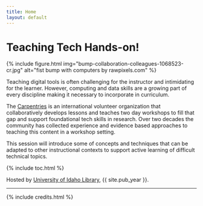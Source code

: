 ```yaml
---
title: Home
layout: default
---
```


# Teaching Tech Hands-on!

{% include figure.html img="bump-collaboration-colleagues-1068523-cr.jpg" alt="fist bump with computers by rawpixels.com" %}

Teaching digital tools is often challenging for the instructor and intimidating for the learner. 
However, computing and data skills are a growing part of every discipline making it necessary to incorporate in curriculum. 

The [Carpentries](https://carpentries.org/) is an international volunteer organization that collaboratively develops lessons and teaches two day workshops to fill that gap and support foundational tech skills in research. 
Over two decades the community has collected experience and evidence based approaches to teaching this content in a workshop setting.

This session will introduce some of concepts and techniques that can be adapted to other instructional contexts to support active learning of difficult technical topics.

{% include toc.html %}

Hosted by [University of Idaho Library](http://www.lib.uidaho.edu/), {{ site.pub_year }}.

------

{% include credits.html %}
